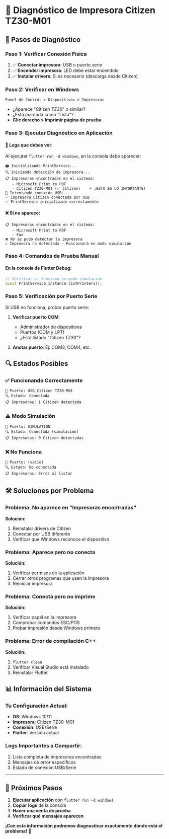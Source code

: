 # 🔧 Diagnóstico de Impresora Citizen TZ30-M01

## 🚨 **Pasos de Diagnóstico**

### **Paso 1: Verificar Conexión Física**
1. ✅ **Conectar impresora**: USB o puerto serie
2. ✅ **Encender impresora**: LED debe estar encendido
3. ✅ **Instalar drivers**: Si es necesario (descarga desde Citizen)

### **Paso 2: Verificar en Windows**
```
Panel de Control > Dispositivos e Impresoras
```
- ¿Aparece "Citizen TZ30" o similar?
- ¿Está marcada como "Lista"?
- **Clic derecho > Imprimir página de prueba**

### **Paso 3: Ejecutar Diagnóstico en Aplicación**

#### 📱 **Logs que debes ver:**
Al ejecutar `flutter run -d windows`, en la consola debe aparecer:

```
🖨️ Inicializando PrintService...
🔍 Iniciando detección de impresora...
📋 Impresoras encontradas en el sistema:
   - Microsoft Print to PDF
   - Citizen TZ30-M01 (✅ Citizen)    ← ¡ESTO ES LO IMPORTANTE!
📱 Intentando conexión USB...
✅ Impresora Citizen conectada por USB
✅ PrintService inicializado correctamente
```

#### ❌ **Si no aparece:**
```
📋 Impresoras encontradas en el sistema:
   - Microsoft Print to PDF
   - Fax
❌ No se pudo detectar la impresora
⚠️ Impresora no detectada - Funcionará en modo simulación
```

### **Paso 4: Comandos de Prueba Manual**

#### **En la consola de Flutter Debug:**
```dart
// Verificar si funciona en modo simulación
await PrintService.instance.listPrinters();
```

### **Paso 5: Verificación por Puerto Serie**

Si USB no funciona, probar puerto serie:

1. **Verificar puerto COM**: 
   - Administrador de dispositivos
   - Puertos (COM y LPT)
   - ¿Está listado "Citizen TZ30"?

2. **Anotar puerto**: Ej: COM3, COM4, etc.

## 🔍 **Estados Posibles**

### ✅ **Funcionando Correctamente**
```
🔌 Puerto: USB_Citizen TZ30-M01
🔍 Estado: Conectada
📋 Impresoras: 1 Citizen detectada
```

### ⚠️ **Modo Simulación**
```
🔌 Puerto: SIMULATION
🔍 Estado: Conectada (simulación)
📋 Impresoras: 0 Citizen detectadas
```

### ❌ **No Funciona**
```
🔌 Puerto: (vacío)
🔍 Estado: No conectada
📋 Impresoras: Error al listar
```

## 🛠️ **Soluciones por Problema**

### **Problema: No aparece en "Impresoras encontradas"**
**Solución:**
1. Reinstalar drivers de Citizen
2. Conectar por USB diferente
3. Verificar que Windows reconoce el dispositivo

### **Problema: Aparece pero no conecta**
**Solución:**
1. Verificar permisos de la aplicación
2. Cerrar otros programas que usen la impresora
3. Reiniciar impresora

### **Problema: Conecta pero no imprime**
**Solución:**
1. Verificar papel en la impresora
2. Comprobar comandos ESC/POS
3. Probar impresión desde Windows primero

### **Problema: Error de compilación C++**
**Solución:**
1. `flutter clean`
2. Verificar Visual Studio está instalado
3. Reinstalar Flutter

## 📊 **Información del Sistema**

### **Tu Configuración Actual:**
- **OS**: Windows 10/11
- **Impresora**: Citizen TZ30-M01
- **Conexión**: USB/Serie
- **Flutter**: Versión actual

### **Logs Importantes a Compartir:**
1. Lista completa de impresoras encontradas
2. Mensajes de error específicos
3. Estado de conexión USB/Serie

---

## 🎯 **Próximos Pasos**

1. **Ejecutar aplicación** con `flutter run -d windows`
2. **Copiar logs** de la consola
3. **Hacer una venta de prueba**
4. **Verificar qué mensajes aparecen**

**¡Con esta información podremos diagnosticar exactamente dónde está el problema!** 🔧 
